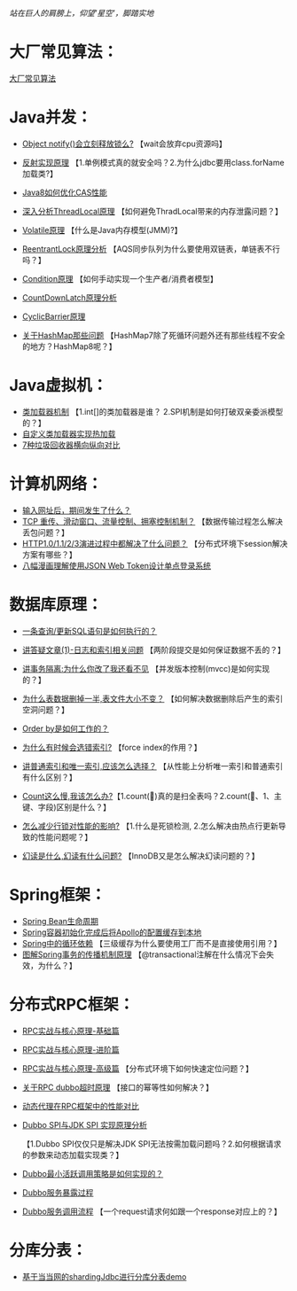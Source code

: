  _站在巨人的肩膀上，仰望'星空'，脚踏实地_
 
# 大厂常见算法： 

[大厂常见算法](大厂常见算法/leetcode算法.md)

# Java并发：
- [Object notify()会立刻释放锁么?](Java并发/Object%20notify()会立刻释放锁么.md)
  【wait会放弃cpu资源吗】
- [反射实现原理](Java并发/反射获取class对象的方式.md)
  【1.单例模式真的就安全吗？2.为什么jdbc要用class.forName加载类?】
 - [Java8如何优化CAS性能](Java并发/Java8如何优化CAS性能.md) 
- [深入分析ThreadLocal原理](Java并发/深入分析ThreadLocal原理.md)
   【如何避免ThradLocal带来的内存泄露问题？】
- [Volatile原理](Java并发/Volatile原理.md)
  【什么是Java内存模型(JMM)?】
- [ReentrantLock原理分析](Java并发/ReentrantLock原理分析.md)
  【AQS同步队列为什么要使用双链表，单链表不行吗？】
- [Condition原理](Java并发/Condition原理.md)
   【如何手动实现一个生产者/消费者模型】
- [CountDownLatch原理分析](Java并发/CountDownLatch原理分析.md)
- [CyclicBarrier原理](Java并发/CyclicBarrier原理.md)

- [关于HashMap那些问题](Java并发/关于HashMap那些问题.md)
  【HashMap7除了死循环问题外还有那些线程不安全的地方？HashMap8呢？】
  


# Java虚拟机：
- [类加载器机制](Java虚拟机/类加载器.md)
  【1.int[]的类加载器是谁？ 2.SPI机制是如何打破双亲委派模型的？】
- [自定义类加载器实现热加载](Java虚拟机/自定义类加载器实现热加载.md)
- [7种垃圾回收器横向纵向对比](Java虚拟机/7种垃圾回收器横向纵向对比.md)

# 计算机网络： 
- [输入网址后，期间发生了什么？](计算机网络/输入网址后，期间发生了什么.md)
- [TCP 重传、滑动窗口、流量控制、拥塞控制机制？](计算机网络/TCP%20重传、滑动窗口、流量控制、拥塞控制机制.md)
  【数据传输过程怎么解决丢包问题？】
- [HTTP1.0/1.1/2/3演进过程中都解决了什么问题？](计算机网络/HTTP演进过程中都解决了什么问题.md)
  【分布式环境下session解决方案有哪些？】
- [八幅漫画理解使用JSON Web Token设计单点登录系统](计算机网络/八幅漫画理解使用JSON%20Web%20Token设计单点登录系统.md)

# 数据库原理： 
- [一条查询/更新SQL语句是如何执行的？](数据库原理/一条SQL查询或更新语句是如何执行的.md)
- [讲答疑文章(1)-日志和索引相关问题](数据库原理/讲答疑文章(1)-日志和索引相关问题.md)
  【两阶段提交是如何保证数据不丢的？】
- [讲事务隔离:为什么你改了我还看不见](数据库原理/讲事务隔离:为什么你改了我还看不见.md)
  【并发版本控制(mvcc)是如何实现的？】
- [为什么表数据删掉一半,表文件大小不变？](数据库原理/为什么表数据删掉一半,表文件大小不变？.md)
  【如何解决数据删除后产生的索引空洞问题？】
- [Order by是如何工作的？](数据库原理/orderby是怎么工作的.md)
- [为什么有时候会选错索引?](数据库原理/为什么有时候会选错索引.md)
  【force index的作用？】
- [讲普通索引和唯一索引,应该怎么选择？](数据库原理/讲普通索引和唯一索引,应该怎么选择.md)
  【从性能上分析唯一索引和普通索引有什么区别？】
- [Count这么慢,我该怎么办?](数据库原理/count这么慢,我该怎么办.md)【1.count(🌟)真的是扫全表吗？2.count(🌟、1、主键、字段)区别是什么？】

- [怎么减少行锁对性能的影响?](数据库原理/怎么减少行锁对性能的影响.md)
  【1.什么是死锁检测, 2.怎么解决由热点行更新导致的性能问题呢？】
- [幻读是什么,幻读有什么问题?](数据库原理/幻读是什么,幻读有什么问题.md)
  【InnoDB又是怎么解决幻读问题的？】


# Spring框架：
- [Spring Bean生命周期](Spring框架/Spring%20Bean生命周期) 
- [Spring容器初始化完成后将Apollo的配置缓存到本地](Spring框架/Spring容器初始化完成后将Apollo的配置缓存到本地.md) 
- [Spring中的循环依赖](Spring框架/Spring中的循环依赖.md) 
   【三级缓存为什么要使用工厂而不是直接使用引用？】
- [图解Spring事务的传播机制原理](Spring框架/图解Spring事务的传播机制原理.md)
  【@transactional注解在什么情况下会失效，为什么？】

# 分布式RPC框架： 
- [RPC实战与核心原理-基础篇](分布式RPC框架/RPC实战与核心原理-基础篇.md)
- [RPC实战与核心原理-进阶篇](分布式RPC框架/RPC实战与核心原理-进阶篇.md)
- [RPC实战与核心原理-高级篇](分布式RPC框架/RPC实战与核心原理-高级篇.md)
  【分布式环境下如何快速定位问题？】


- [关于RPC dubbo超时原理](分布式RPC框架/关于RPC%20dubbo超时原理.md)
  【接口的幂等性如何解决？】
- [动态代理在RPC框架中的性能对比](分布式RPC框架/动态代理在RPC框架中的性能对比.md)
- [Dubbo SPI与JDK SPI 实现原理分析](Dubbo%20SPI与JDK%20SPI%20实现原理分析.md)

  【1.Dubbo SPI仅仅只是解决JDK SPI无法按需加载问题吗？2.如何根据请求的参数来动态加载实现类？】
    
- [Dubbo最小活跃调用策略是如何实现的？](分布式RPC框架/Dubbo最小活跃调用策略是如何实现的.md)
- [Dubbo服务暴露过程](分布式RPC框架/Dubbo服务暴露过程.md)
- [Dubbo服务调用流程](分布式RPC框架/Dubbo服务调用流程.md)
 【一个request请求何如跟一个response对应上的？】






# 分库分表： 
- [基于当当网的shardingJdbc进行分库分表demo](分库分表/基于当当网的shardingJdbc进行分库分表.md)






